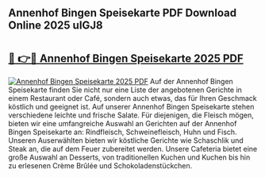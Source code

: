 ## Annenhof Bingen Speisekarte PDF Download Online 2025 uIGJ8

# <h2><a href="http://gce44x5.nevu.top/?p=Annenhof+Bingen+Speisekarte">🔗 👉🔴 Annenhof Bingen Speisekarte 2025 PDF</a></h2>

[![Annenhof Bingen Speisekarte 2025 PDF](https://i.imgur.com/dBaPXMq.png)](http://gce44x5.nevu.top/?p=Annenhof+Bingen+Speisekarte)
Auf der Annenhof Bingen Speisekarte finden Sie nicht nur eine Liste der angebotenen Gerichte in einem Restaurant oder Café, sondern auch etwas, das für Ihren Geschmack köstlich und geeignet ist. Auf unserer Annenhof Bingen Speisekarte stehen verschiedene leichte und frische Salate. Für diejenigen, die Fleisch mögen, bieten wir eine umfangreiche Auswahl an Gerichten auf der Annenhof Bingen Speisekarte an: Rindfleisch, Schweinefleisch, Huhn und Fisch. Unseren Auserwählten bieten wir köstliche Gerichte wie Schaschlik und Steak an, die auf dem Feuer zubereitet werden. Unsere Cafeteria bietet eine große Auswahl an Desserts, von traditionellen Kuchen und Kuchen bis hin zu erlesenen Crème Brûlée und Schokoladenstückchen.
